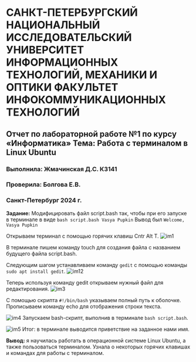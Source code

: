 # САНКТ-ПЕТЕРБУРГСКИЙ НАЦИОНАЛЬНЫЙ ИССЛЕДОВАТЕЛЬСКИЙ УНИВЕРСИТЕТ ИНФОРМАЦИОННЫХ ТЕХНОЛОГИЙ, МЕХАНИКИ И ОПТИКИ ФАКУЛЬТЕТ ИНФОКОММУНИКАЦИОННЫХ ТЕХНОЛОГИЙ
## Отчет по лабораторной работе №1 по курсу «Информатика» Тема: Работа с терминалом в Linux Ubuntu
### Выполнила: Жмачинская Д.С. К3141
### Проверила: Болгова Е.В.
### Санкт-Петербург 2024 г.


**Задание:** Модифицировать файл script.bash так, чтобы при его запуске в терминале в виде `bash script.bash Vasya Pupkin` Вывод был `Welcome, Vasya Pupkin`


Открываем терминал с помощью горячих клавиш Cntr Alt T.
![im1]([https://github.com/befovis/Infa/blob/7853528f99ee93d156f1b35629e73b3c7bd3e355/im1.png](https://drive.google.com/file/d/1knimNS75a5G2lMpwb6qOg60975jEGrbI/view?usp=sharing))

В терминале пишем команду touch для создания файла с названием будущего файла script.bash.

Следующим шагом устанавливаем команду `gedit` с помощью команды `sudo apt install gedit`.
![im12]([https://github.com/befovis/Infa/blob/main/im2.png](https://drive.google.com/file/d/1oT4A8ToLiYSxle3VG-kir2hxN-nXvE8P/view?usp=sharing))

Теперь используя команду gedit открываем нужный файл для редактирования.
![im3]([https://github.com/befovis/Infa/blob/23aff2df63fd89d5a7130f5599a777da72c35f6e/im3.png](https://drive.google.com/file/d/1ZBNygLGN67lROtimOCbQoJVTznUNwvGZ/view?usp=sharing))

С помощью скрипта `#!/bin/bash` указываем полный путь к оболочке. Прописываем команду echo для отображения строки текста.

![im4]([https://github.com/befovis/Infa/blob/23aff2df63fd89d5a7130f5599a777da72c35f6e/im4.png](https://drive.google.com/file/d/15yL0y7jhUmfk27v8-0lPjR5F68D4sZCz/view?usp=sharing))
Запускаем bash-скрипт, выполнив в терминале `bash script.bash`.

![im5]([https://github.com/befovis/Infa/blob/23aff2df63fd89d5a7130f5599a777da72c35f6e/im5.png](https://drive.google.com/file/d/1OthgIJ8wFki8qOA1_Y0Kd2kstfzth5Ow/view?usp=sharing))
Итог: в терминале выводится приветствие на заданное нами имя.

**Вывод:** я научилась работать в операционной системе Linux Ubuntu, а также пользоваться терминалом.  Узнала о некоторых горячих клавишах  и командах для работы с терминалом.



